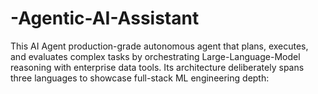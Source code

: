 # -Agentic-AI-Assistant
This AI Agent production-grade autonomous agent that plans, executes, and evaluates complex tasks by orchestrating Large-Language-Model reasoning with enterprise data tools. Its architecture deliberately spans three languages to showcase full-stack ML engineering depth:
